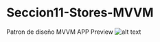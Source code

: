 # Seccion11-Stores-MVVM
Patron de diseño MVVM
APP Preview
![alt text](https://github.com/DavidGlezQ/Seccion11-Stores-MVVM/new/main/MVVM1.jpg?raw=true)

